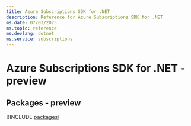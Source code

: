 ```yaml
---
title: Azure Subscriptions SDK for .NET
description: Reference for Azure Subscriptions SDK for .NET
ms.date: 07/03/2025
ms.topic: reference
ms.devlang: dotnet
ms.service: subscriptions
---
```

# Azure Subscriptions SDK for .NET - preview
## Packages - preview
[!INCLUDE [packages](subscriptions-index.md)]
